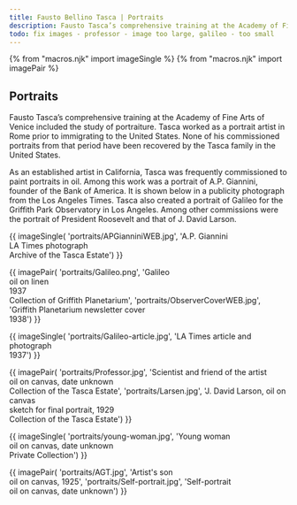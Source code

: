 ```yaml
---
title: Fausto Bellino Tasca | Portraits
description: Fausto Tasca’s comprehensive training at the Academy of Fine Arts of Venice included the study of portraiture.
todo: fix images - professor - image too large, galileo - too small
---
```

{% from "macros.njk" import imageSingle %}
{% from "macros.njk" import imagePair %}

## Portraits

Fausto Tasca’s comprehensive training at the Academy of Fine Arts of Venice included the study of portraiture. Tasca worked as a portrait artist in Rome prior to immigrating to the United States. None of his commissioned portraits from that period have been recovered by the Tasca family in the United States.

As an established artist in California, Tasca was frequently commissioned to paint portraits in oil. Among this work was a portrait of A.P. Giannini, founder of the Bank of America. It is shown below in a publicity photograph from the Los Angeles Times. Tasca also created a portrait of Galileo for the Griffith Park Observatory in Los Angeles. Among other commissions were the portrait of President Roosevelt and that of J. David Larson.

{{ imageSingle(
'portraits/APGianniniWEB.jpg',
'A.P. Giannini<br>LA Times photograph<br>Archive of the Tasca Estate')
}}

{{ imagePair(
'portraits/Galileo.png',
'Galileo<br>oil on linen<br>1937<br>Collection of Griffith Planetarium',
'portraits/ObserverCoverWEB.jpg',
'Griffith Planetarium newsletter cover<br>1938')
}}

{{ imageSingle(
'portraits/Galileo-article.jpg',
'LA Times article and photograph<br>1937')
}}

{{ imagePair(
'portraits/Professor.jpg',
'Scientist and friend of the artist<br>oil on canvas, date unknown<br>Collection of the Tasca Estate',
'portraits/Larsen.jpg',
'J. David Larson, oil on canvas<br>sketch for final portrait, 1929<br>Collection of the Tasca Estate')
}}

{{ imageSingle(
'portraits/young-woman.jpg',
'Young woman<br>oil on canvas, date unknown<br>Private Collection')
}}

{{ imagePair(
'portraits/AGT.jpg',
'Artist\'s son<br>oil on canvas, 1925',
'portraits/Self-portrait.jpg',
'Self-portrait<br>oil on canvas, date unknown')
}}
